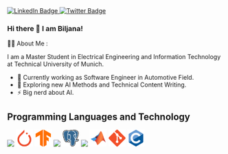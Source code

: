 
<div id="badges">
  <a href="https://de.linkedin.com/in/biljana-gjeroska-a97989204?original_referer=https%3A%2F%2Fwww.google.com%2F">
    <img src="https://img.shields.io/badge/LinkedIn-blue?style=for-the-badge&logo=linkedin&logoColor=white" alt="LinkedIn Badge"/>
  </a>
  <a href="https://twitter.com/bgjeroska">
    <img src="https://img.shields.io/badge/Twitter-blue?style=for-the-badge&logo=twitter&logoColor=white" alt="Twitter Badge"/>
  </a>
</div>

### Hi there 👋 I am Biljana!

<!--
**bgjeroska/bgjeroska** is a ✨ _special_ ✨ repository because its `README.md` (this file) appears on your GitHub profile.

Here are some ideas to get you started:


👩‍💻  About Me :
I am a Master Student at Technical University of Munich.

🔭 I’m working as a Software Engineer and contributing to frontend and backend for building web applications.
🌱 Exploring Technical Content Writing.
⚡ In my free time I solve problems on GeeksforGeeks and read tech articles.
📫 How to reach me:   Linkedin Badge



- 💬 Ask me about ...
- 📫 How to reach me: ...
- 😄 Pronouns: ...
- ⚡ Fun fact: ...
-->



👩‍💻  About Me :

I am a Master Student in Electrical Engineering and Information Technology at Technical University of Munich.

- 🔭 Currently working as Software Engineer in Automotive Field.
- 🌱 Exploring new AI Methods and Technical Content Writing.
- ⚡  Big nerd about AI.


## Programming Languages and Technology

<div id="badges1">
  <img src="https://github.com/MarikIshtar007/MarikIshtar007/blob/master/images/python2.png" width="40"/>
   <img src="https://github.com/devicons/devicon/blob/master/icons/pytorch/pytorch-original.svg" width="40"/>
  <img src="https://github.com/devicons/devicon/blob/master/icons/tensorflow/tensorflow-original.svg" width="40"/>
  <img src="https://github.com/MarikIshtar007/MarikIshtar007/blob/master/images/django.svg" width="0"/>
  <img src="https://github.com/devicons/devicon/blob/master/icons/postgresql/postgresql-original.svg" width="40"/>
  <img src="https://github.com/MarikIshtar007/MarikIshtar007/blob/master/images/html.svg" width="40"/>
  <img src="https://github.com/devicons/devicon/blob/master/icons/matlab/matlab-original.svg" width="40"/>
  <img src="https://github.com/devicons/devicon/blob/master/icons/git/git-original.svg" width="40"/>
  <img src="https://github.com/devicons/devicon/blob/master/icons/c/c-original.svg" width="40"/>
</div>


<!--
<img src="https://media.giphy.com/media/LnQjpWaON8nhr21vNW/giphy.gif" width="60"> <em><b>I love connecting with different people</b> so if you want to say <b>hi, I'll be happy to meet you more!</b> :)</em>
-->
